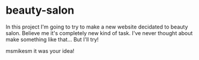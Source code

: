 # beauty-salon

In this project I'm going to try to make a new website decidated to beauty salon. Believe me it's completely new kind of task. I've never thought about make something like that... But I'll try!


msmikesm it was your idea! 
